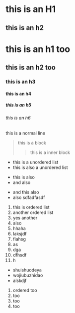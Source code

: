 this is an H1
=============

this is an h2
-------------

# this is an h1 too

## this is an h2 too

### this is an h3

#### this is an h4

##### this is an h5

###### this is an h6


this is a normal line

> this is a block
> > this is a inner block

* this is a unordered list
* this is also a unordered list
+ this is also
+ and also
- and this also
- also sdfadfasdf

1. this is ordered list
2. another ordered list
3. yes another
1. also
2. hhaha
3. laksjdf
4. fiahsg
5. as
6. dga
7. dfhsdf
8. h

* shuishuodeya
* wojiubuzhidao
* alskdjf

1. ordered too
2. too
3. too
4. too

